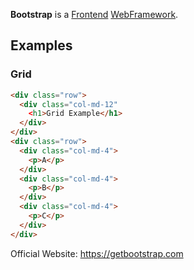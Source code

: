**Bootstrap** is a [Frontend](?Frontend) [WebFramework](?WebFramework).

## Examples
### Grid
```html
<div class="row">
  <div class="col-md-12"
    <h1>Grid Example</h1>
  </div>
</div>
<div class="row">
  <div class="col-md-4">
    <p>A</p>
  </div>
  <div class="col-md-4">
    <p>B</p>
  </div>
  <div class="col-md-4">
    <p>C</p>
  </div>
</div>
```

Official Website: https://getbootstrap.com
